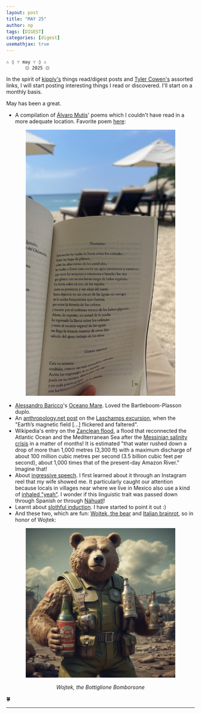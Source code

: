 ```yaml
---
layout: post
title: "MAY 25"
author: np
tags: [DIGEST]
categories: [digest]
usemathjax: true
---
```


```
∴ ◊ ∵ may ∵ ◊ ∴
       ۞ 2025 ۞
```

In the spirit of [kipply's](https://kipp.ly/) things read/digest posts and [Tyler Cowen's](https://marginalrevolution.com/) assorted links, I will start posting interesting things I read or discovered. I'll start on a monthly basis.

May has been a great.

- A compilation of [Álvaro Mutis](https://es.wikipedia.org/wiki/%C3%81lvaro_Mutis)' poems which I couldn't have read in a more adequate location. Favorite poem [here](https://www.revistadelauniversidad.mx/articles/6cc909c2-66a7-40ba-8aa5-681dd3438cd1/nocturno):

<div style="text-align: center;">
  <img src="/images/may25digest1.png" alt="" width="400">
</div>

- [Alessandro Baricco](https://en.wikipedia.org/wiki/Alessandro_Baricco)'s [Oceano Mare](https://en.wikipedia.org/wiki/Ocean_Sea_(novel)). Loved the Bartleboom-Plasson duplo.
- An [anthropology.net post](https://www.anthropology.net/p/when-the-sky-burned-how-a-weakened) on the [Laschamps excursion](https://en.wikipedia.org/wiki/Laschamp_event), when the "Earth’s magnetic field [...] flickered and faltered".
- Wikipedia's entry on the [Zanclean flood](https://en.wikipedia.org/wiki/Zanclean_flood), a flood that reconnected the Atlantic Ocean and the Mediterranean Sea after the [Messinian salinity crisis](https://en.wikipedia.org/wiki/Messinian_salinity_crisis) in a matter of months! It is estimated "that water rushed down a drop of more than 1,000 metres (3,300 ft) with a maximum discharge of about 100 million cubic metres per second (3.5 billion cubic feet per second), about 1,000 times that of the present-day Amazon River." Imagine that!
- About [ingressive speech](https://en.wikipedia.org/wiki/Ingressive_sound). I first learned about it through an Instagram reel that my wife showed me. It particularly caught our attention because locals in villages near where we live in Mexico also use a kind of [inhaled "yeah"](https://en.wikipedia.org/wiki/Ingressive_sound#Inhaled_affirmative_'yeah'). I wonder if this linguistic trait was passed down through Spanish or through [Náhuatl](https://en.wikipedia.org/wiki/Nahuatl)!
- Learnt about [slothful induction](https://en.wikipedia.org/wiki/Slothful_induction). I have started to point it out :)
- And these two, which are fun: [Wojtek, the bear](https://en.wikipedia.org/wiki/Wojtek_(bear)) and [Italian brainrot](https://en.wikipedia.org/wiki/Italian_brainrot), so in honor of Wojtek: 


<div style="text-align: center;">
  <img src="/images/may25digest2.png" width="400">
  <p><em>Wojtek, the Bottiglione Bomborsone</em></p>
</div>



🍀

---
